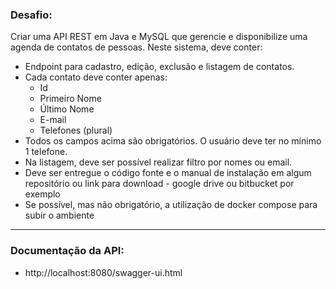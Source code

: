 ### Desafio:

Criar uma API REST em Java e MySQL que gerencie e disponibilize uma agenda de contatos de pessoas. Neste sistema, deve conter:
- Endpoint para cadastro, edição, exclusão e listagem de contatos.
- Cada contato deve conter apenas:
    - Id
    - Primeiro Nome
    - Último Nome
    - E-mail
    - Telefones (plural)
- Todos os campos acima são obrigatórios. O usuário deve ter no mínimo 1 telefone.
- Na listagem, deve ser possível realizar filtro por nomes ou email.
- Deve ser entregue o código fonte e o manual de instalação em algum repositório ou link para download - google drive ou bitbucket por exemplo
- Se possível, mas não obrigatório, a utilização de docker compose para subir o ambiente

-----------

### Documentação da API:
- http://localhost:8080/swagger-ui.html
